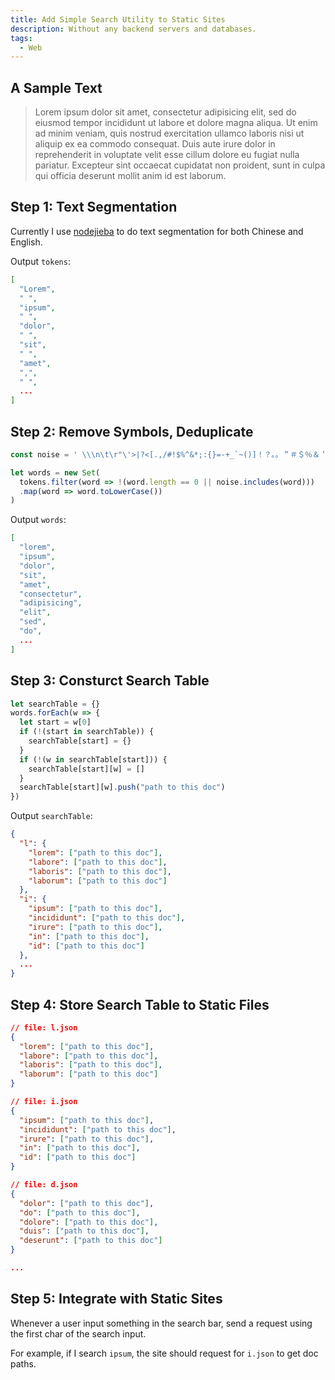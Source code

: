 ```yaml
---
title: Add Simple Search Utility to Static Sites
description: Without any backend servers and databases.
tags:
  - Web
---
```


## A Sample Text

> Lorem ipsum dolor sit amet, consectetur adipisicing elit, sed do eiusmod tempor incididunt ut labore et dolore magna aliqua. Ut enim ad minim veniam, quis nostrud exercitation ullamco laboris nisi ut aliquip ex ea commodo consequat. Duis aute irure dolor in reprehenderit in voluptate velit esse cillum dolore eu fugiat nulla pariatur. Excepteur sint occaecat cupidatat non proident, sunt in culpa qui officia deserunt mollit anim id est laborum.

## Step 1: Text Segmentation

Currently I use [nodejieba](https://github.com/yanyiwu/nodejieba) to do text segmentation for both Chinese and English.

Output `tokens`:

```json
[
  "Lorem",
  " ",
  "ipsum",
  " ",
  "dolor",
  " ",
  "sit",
  " ",
  "amet",
  ",",
  " ",
  ...
]

```

## Step 2: Remove Symbols, Deduplicate

```js
const noise = ' \\\n\t\r"\'>|?<[.,/#!$%^&*;:{}=-+_`~()]！？｡。＂＃＄％＆＇（）＊＋，－／：；＜＝＞＠［＼］＾＿｀｛｜｝～｟｠｢｣､、〃》「」『』【】〔〕〖〗〘〙〚〛〜〝〞〟〰〾〿–—‘’‛“”„‟…‧﹏.'.split('')

let words = new Set(
  tokens.filter(word => !(word.length == 0 || noise.includes(word)))
  .map(word => word.toLowerCase())
)
```

Output `words`:

```json
[
  "lorem",
  "ipsum",
  "dolor",
  "sit",
  "amet",
  "consectetur",
  "adipisicing",
  "elit",
  "sed",
  "do",
  ...
]

```

## Step 3: Consturct Search Table

```js
let searchTable = {}
words.forEach(w => {
  let start = w[0]
  if (!(start in searchTable)) {
    searchTable[start] = {}
  }
  if (!(w in searchTable[start])) {
    searchTable[start][w] = []
  }
  searchTable[start][w].push("path to this doc")
})
```

Output `searchTable`:

```json
{
  "l": {
    "lorem": ["path to this doc"],
    "labore": ["path to this doc"],
    "laboris": ["path to this doc"],
    "laborum": ["path to this doc"]
  },
  "i": {
    "ipsum": ["path to this doc"],
    "incididunt": ["path to this doc"],
    "irure": ["path to this doc"],
    "in": ["path to this doc"],
    "id": ["path to this doc"]
  },
  ...
}
```

## Step 4: Store Search Table to Static Files

```json
// file: l.json
{
  "lorem": ["path to this doc"],
  "labore": ["path to this doc"],
  "laboris": ["path to this doc"],
  "laborum": ["path to this doc"]
}

// file: i.json
{
  "ipsum": ["path to this doc"],
  "incididunt": ["path to this doc"],
  "irure": ["path to this doc"],
  "in": ["path to this doc"],
  "id": ["path to this doc"]
}

// file: d.json
{
  "dolor": ["path to this doc"],
  "do": ["path to this doc"],
  "dolore": ["path to this doc"],
  "duis": ["path to this doc"],
  "deserunt": ["path to this doc"]
}

...
```

## Step 5: Integrate with Static Sites

Whenever a user input something in the search bar, send a request using the first char of the search input.

For example, if I search `ipsum`, the site should request for `i.json` to get doc paths.





